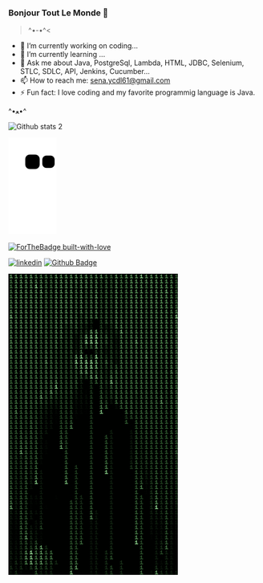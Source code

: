 ### Bonjour Tout Le Monde 👋
>^•-•^<

- 🔭 I’m currently working on coding...
- 🌱 I’m currently learning ...
- 💬 Ask me about Java, PostgreSql, Lambda, HTML, JDBC, Selenium, STLC, SDLC, API, Jenkins, Cucumber...
- 📫 How to reach me: sena.ycdl61@gmail.com
- ⚡ Fun fact: I love coding and my favorite programmig language is Java.

^•ﻌ•^





![Github stats 2](https://github-readme-stats.vercel.app/api?username=SenaYcdl&show_icons=true&theme=jolly)


![snake gif](https://github.com/SenaYcdl/SenaYcdl/blob/output/github-contribution-grid-snake.svg)


[![ForTheBadge built-with-love](http://ForTheBadge.com/images/badges/built-with-love.svg)](https://GitHub.com/Naereen/)

[![linkedin](https://img.shields.io/badge/Linkedin-000000?style=for-the-badge&logo=Linkedin&logoColor=white)](https://www.linkedin.com/in/sena-y%C3%BCcedal-98785a233/)
[![Github Badge](https://img.shields.io/badge/-Github-000?style=quare&labelColor=000&logo=Github&logoColor=white&link=link)](link) 

![Alt Text](https://github.com/SenaYcdl/SenaYcdl/blob/main/7fdce2dc9307aff4f5acb88cc06b5904.gif)


